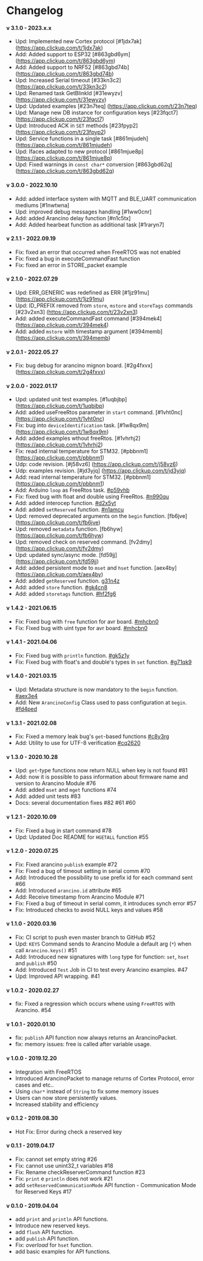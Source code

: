 # Changelog

#### v 3.1.0 - 2023.x.x
* Upd: Implemented new Cortex protocol [#1jdx7ak] (https://app.clickup.com/t/1jdx7ak)
* Add: Added support to ESP32 [#863gbd6ym] (https://app.clickup.com/t/863gbd6ym)
* Add: Added support to NRF52 [#863gbd74b] (https://app.clickup.com/t/863gbd74b)
* Upd: Increased Serial timeout [#33kn3c2] (https://app.clickup.com/t/33kn3c2)
* Upd: Renamed task GetBlinkId [#31ewyzv] (https://app.clickup.com/t/31ewyzv)
* Upd: Updated examples [#23n7teq] (https://app.clickup.com/t/23n7teq)
* Upd: Manage new DB instance for configuration keys [#23fqct7] (https://app.clickup.com/t/23fqct7)
* Upd: Introduced ACK in `SET` methods [#23fpyp2] (https://app.clickup.com/t/23fpyp2)
* Upd: Service functions in a single task [#861mjudeh] (https://app.clickup.com/t/861mjudeh)
* Upd: Ifaces adapted to new protocol [#861mjue8p] (https://app.clickup.com/t/861mjue8p)
* Upd: Fixed warnings in `const char*` conversion [#863gbd62q] (https://app.clickup.com/t/863gbd62q)

#### v 3.0.0 - 2022.10.10
* Add: added interface system with MQTT and BLE_UART communication mediums [#1nwtwna]
* Upd: improved debug messages handling [#1ww0cnr]
* Add: added Arancino delay function [#n1c5tx]
* Add: Added hearbeat function as additional task [#1raryn7]

#### v 2.1.1 - 2022.09.19
* Fix: fixed an error that occurred when FreeRTOS was not enabled
* Fix: fixed a bug in executeCommandFast function
* Fix: fixed an error in STORE_packet example

#### v 2.1.0 - 2022.07.29
* Upd: ERR_GENERIC was redefined as ERR [#1jz91mu] (https://app.clickup.com/t/1jz91mu)
* Upd: ID_PREFIX removed from `store`, `mstore` and `storeTags` commands [#23v2xn3] (https://app.clickup.com/t/23v2xn3)
* Add: added executeCommandFast command [#394mek4] (https://app.clickup.com/t/394mek4)
* Add: added `mstore` with timestamp argument [#394memb] (https://app.clickup.com/t/394memb)

#### v 2.0.1 - 2022.05.27
* Fix: bug debug for arancino mignon board. [#2g4fxvx] (https://app.clickup.com/t/2g4fxvx)

#### v 2.0.0 - 2022.01.17
* Upd: updated unit test examples. [#1uqbjbp] (https://app.clickup.com/t/1uqbjbp)
* Add: added useFreeRtos parameter in `start` command. [#1vht0nc] (https://app.clickup.com/t/1vht0nc)
* Fix: bug into `deviceIdentification` task. [#1w8qx9m] (https://app.clickup.com/t/1w8qx9m)
* Add: added examples wthout freeRtos. [#1vhrhj2] (https://app.clickup.com/t/1vhrhj2)
* Fix: read internal temperature for STM32. [#pbbnm1] (https://app.clickup.com/t/pbbnm1)
* Udp: code revision. [#j58vz6] (https://app.clickup.com/t/j58vz6)
* Udp: examples revision. [#jd3yjq] (https://app.clickup.com/t/jd3yjq)
* Add: read internal temperature for STM32. [#pbbnm1] (https://app.clickup.com/t/pbbnm1)
* Add: Arduino `loop` as FreeRtos task. [#p59vhb](https://app.clickup.com/t/p59vhb)
* Fix: fixed bug with float and double using FreeRtos. [#n990qu](https://app.clickup.com/t/n990qu)
* Add: added interocep function. [#d2x5yt](https://app.clickup.com/t/d2x5yt)
* Add: added `setReserved` function. [#n1amcu](https://app.clickup.com/t/n1amcu)
* Upd: removed deprecated arguments on the `begin` function. [fb6jve] (https://app.clickup.com/t/fb6jve)
* Upd: removed `metadata` function. [fb6hyw] (https://app.clickup.com/t/fb6hyw)
* Upd: removed check on reserved command. [fv2dmy] (https://app.clickup.com/t/fv2dmy)
* Upd: updated sync/async mode. [fd59jj] (https://app.clickup.com/t/fd59jj)
* Add: added persistent mode to `mset` and `hset` function. [aex4by] (https://app.clickup.com/t/aex4by)
* Add: added `getReserved` function. [g31n4z](https://app.clickup.com/t/g31n4z)
* Add: added `store` function. [#gk4cn8](https://app.clickup.com/t/gk4cn8)
* Add: added `storetags` function. [#hf2fg6](https://app.clickup.com/t/hf2fg6)

#### v 1.4.2 - 2021.06.15
* Fix: Fixed bug with `free` function for avr board. [#mhcbn0](https://app.clickup.com/t/mhcbn0)
* Fix: Fixed bug with uint type for avr board. [#mhcbn0](https://app.clickup.com/t/mhcbn0)

#### v 1.4.1 - 2021.04.06
* Fix: Fixed bug with `println` function. [#gk5z1y](https://app.clickup.com/t/gk5z1y)
* Fix: Fixed bug with float's and double's types in `set` function. [#g71qk9](https://app.clickup.com/t/g71qk9)

#### v 1.4.0 - 2021.03.15
* Upd: Metadata structure is now mandatory to the `begin` function. [#aex3e4](https://app.clickup.com/t/aex3e4)
* Add: New `ArancinoConfig` Class used to pass configuration at `begin`. [#fd4ped](https://app.clickup.com/t/fd4ped)

#### v 1.3.1 - 2021.02.08
* Fix: Fixed a memory leak bug's `get`-based functions [#c8y3rg](https://app.clickup.com/t/c8y3rg)
* Add: Utility to use for UTF-8 verification [#cq2620](https://app.clickup.com/t/cq2620)

#### v 1.3.0 - 2020.10.28
* Upd: `get`-type functions now return NULL when key is not found #81
* Add: now it is possible to pass information about firmware name and version to Arancino Module #76
* Add: added `mset` and `mget` functions #74
* Add: added unit tests #83
* Docs: several documentation fixes #82 #61 #60

#### v 1.2.1 - 2020.10.09
* Fix: Fixed a bug in start command #78
* Upd: Updated Doc README for `HGETALL` function #55

#### v 1.2.0 - 2020.07.25
* Fix: Fixed arancino `publish` example  #72
* Fix: Fixed a bug of timeout setting in serial comm  #70
* Add: Introduced the possibility to use prefix id for each command sent #66
* Add: Introduced `arancino.id` attribute #65
* Add: Receive timestamp from Arancino Module #71
* Fix: Fixed a bug of timeout in serial comm, it introduces synch error #57
* Fix: Introduced checks to avoid NULL keys and values #58

#### v 1.1.0 - 2020.03.16
* Fix: CI script to push even master branch to GitHub #52
* Upd: `KEYS` Command sends to Arancino Module a default arg (`*`) when call `Arancino.keys()` #51
* Add: Introduced new signatures with `long` type for function: `set`, `hset` and `publish` #50
* Add: Introduced `Test` Job in CI to test every Arancino examples. #47
* Upd: Improved API wrapping. #41

#### v 1.0.2 - 2020.02.27
* fix: Fixed a regression which occurs whene using `FreeRTOS` with Arancino. #54

#### v 1.0.1 - 2020.01.10
* fix: `publish` API function now always returns an ArancinoPacket.
* fix: memory issues: free is called after variable usage.

#### v 1.0.0 - 2019.12.20
* Integration with FreeRTOS
* Introduced ArancinoPacket to manage returns of Cortex Protocol, error cases and etc..
* Using `char*` instead of `String` to fix some memory issues
* Users can now store persistently values.
* Increased stability and efficiency

#### v 0.1.2 - 2019.08.30
* Hot Fix: Error during check a reserved key

#### v 0.1.1 - 2019.04.17
* Fix: cannot set empty string #26
* Fix: cannot use unint32_t variables #18
* Fix: Rename checkReserverCommand function  #23
* Fix: `print` e `println` does not work #21
* add `setReservedCommunicationMode` API function - Communication Mode for Reserved Keys #17

#### v 0.1.0 - 2019.04.04
* add `print` and `println` API functions.
* Introduce new reserved keys.
* add `flush` API function.
* add `publish` API function.
* Fix: _overload_ for `hset` function.
* add basic examples for API functions.
